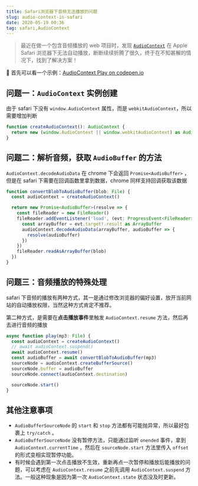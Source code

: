 ```yaml
---
title: Safari浏览器下音频无法播放的问题
slug: audio-context-in-safari
date: 2020-05-19 00:36
tag: safari,AudioContext
---
```


> 最近在做一个包含音频播放的 web 项目时，发现 [`AudioContext`](https://developer.mozilla.org/en-US/docs/Web/API/AudioContext) 在 Apple Safari 浏览器下无法自动播放，断断续续折腾了很久，终于在不知甚解的情况下，找到了解决方案！

🌰 首先可以看一个示例：[AudioContext Play on codepen.io](https://codepen.io/hjxenjoy/pen/ZEbmJvm)

## 问题一：`AudioContext` 实例创建

由于 safari 下没有 `window.AudioContext` 属性，而是 `webkitAudioContext`，所以需要增加判断

```ts
function createAudioContext(): AudioContext {
  return new (window.AudioContext || window.webkitAudioContext) as AudioContext
}
```

## 问题二：解析音频，获取 `AudioBuffer` 的方法

`AudioContext.decodeAudioData` 在 chrome 下会返回 `Promise<AudioBuffer>` ，
但是在 safari 下需要在回调函数里拿到数据，chrome 同样支持回调获取该数据

```ts
function convertBlobToAudioBuffer(blob: File) {
  const audioContext = createAudioContext()

  return new Promise<AudioBuffer>(resolve => {
    const fileReader = new FileReader()
    fileReader.addEventListener('load', (evt: ProgressEvent<FileReader>) => {
      const arrayBuffer = evt.target!.result as ArrayBuffer
      audioContext.decodeAudioData(arrayBuffer, audioBuffer => {
        resolve(audioBuffer)
      })
    })
    fileReader.readAsArrayBuffer(blob)
  })
}
```

## 问题三：音频播放的特殊处理

safari 下音频的播放有两种方式，其一是通过修改浏览器的偏好设置，放开当前网站的自动播放权限，当然这种方式肯定不推荐。

第二种方式，是需要在**点击播放事件**里触发 `AudioContext.resume` 方法，然后再去进行音频的播放

```ts
async function play(mp3: File) {
  const audioContext = createAudioContext()
  // await audioContext.suspend()
  await audioContext.resume()
  const audioBuffer = await convertBlobToAudioBuffer(mp3)
  sourceNode = audioContext.createBufferSource()
  sourceNode.buffer = audioBuffer
  sourceNode.connect(audioContext.destination)

  sourceNode.start()
}
```

## 其他注意事项

* `AudioBufferSourceNode` 的 `start` 和 `stop` 方法都有可能抛异常，所以最好包裹上 `try/catch` 。
* `AudioBufferSourceNode` 没有暂停方法，只能通过监听 `onended` 事件，拿到 `AudioContext.currentTime` ，然后在 `sourceNode.start` 方法里传入 `offset` 的形式变相实现暂停功能。
* 有时候会遇到第一次点击播放不生效，重新再点一次暂停和播放后能播放的问题，可以考虑在 `AudioContext.resume` 之前先调用 `AudioContext.suspend` 方法。一般这种现象是因为第一次 `AudioContext.state` 状态没及时更新。
